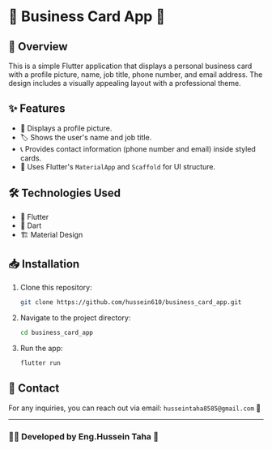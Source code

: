 # 🎨 Business Card App 📇

## 🌟 Overview
This is a simple Flutter application that displays a personal business card with a profile picture, name, job title, phone number, and email address. The design includes a visually appealing layout with a professional theme.

## ✨ Features
- 📸 Displays a profile picture.
- 🏷️ Shows the user's name and job title.
- 📞 Provides contact information (phone number and email) inside styled cards.
- 🎨 Uses Flutter's `MaterialApp` and `Scaffold` for UI structure.

## 🛠 Technologies Used
- 🚀 Flutter
- 🎯 Dart
- 🏗 Material Design

## 📥 Installation
1. Clone this repository:
   ```sh
   git clone https://github.com/hussein610/business_card_app.git
   ```
2. Navigate to the project directory:
   ```sh
   cd business_card_app
   ```
3. Run the app:
   ```sh
   flutter run
   ```

## 📩 Contact
For any inquiries, you can reach out via email: `husseintaha8585@gmail.com` 📧

---
### 👨‍💻 Developed by Eng.Hussein Taha 🚀

